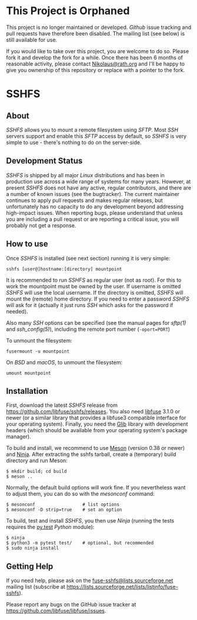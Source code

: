# This Project is Orphaned
This project is no longer maintained or developed. *Github* issue tracking and pull requests have therefore been disabled. The mailing list (see below) is still available for use.

If you would like to take over this project, you are welcome to do so. Please fork it and develop the fork for a while. Once there has been 6 months of reasonable activity, please contact <Nikolaus@rath.org> and I'll be happy to give you ownership of this repository or replace with a pointer to the fork.

# SSHFS
## About
*SSHFS* allows you to mount a remote filesystem using *SFTP*. Most *SSH* servers support and enable this *SFTP* access by default, so *SSHFS* is very simple to use - there's nothing to do on the server-side.

## Development Status
*SSHFS* is shipped by all major *Linux* distributions and has been in production use across a wide range of systems for many years. However, at present *SSHFS* does not have any active, regular contributors, and there are a number of known issues (see the bugtracker). The current maintainer continues to apply pull requests and makes regular releases, but unfortunately has no capacity to do any development beyond addressing high-impact issues. When reporting bugs, please understand that unless you are including a pull request or are reporting a critical issue, you will probably not get a response.

## How to use
Once *SSHFS* is installed (see next section) running it is very simple:

    sshfs [user@]hostname:[directory] mountpoint

It is recommended to run *SSHFS* as regular user (not as root). For this to work the mountpoint must be owned by the user. If username is omitted *SSHFS* will use the local username. If the directory is omitted, *SSHFS* will mount the (remote) home directory. If you need to enter a password *SSHFS* will ask for it (actually it just runs *SSH* which asks for the password if needed).

Also many *SSH* options can be specified (see the manual pages for *sftp(1)* and *ssh_config(5)*), including the remote port number (`-oport=PORT`)

To unmount the filesystem:

    fusermount -u mountpoint

On *BSD* and *macOS*, to unmount the filesystem:

    umount mountpoint

## Installation
First, download the latest *SSHFS* release from <https://github.com/libfuse/sshfs/releases>. You also need [libfuse](http://github.com/libfuse/libfuse) 3.1.0 or newer (or a similar library that provides a libfuse3 compatible interface for your operating system). Finally, you need the [Glib](https://developer.gnome.org/glib/stable/) library with development headers (which should be available from your operating system's package manager).

To build and install, we recommend to use [Meson](http://mesonbuild.com/) (version 0.38 or newer) and [Ninja](https://ninja-build.org/). After extracting the sshfs tarball, create a (temporary) build directory and run Meson:

    $ mkdir build; cd build
    $ meson ..

Normally, the default build options will work fine. If you nevertheless want to adjust them, you can do so with the *mesonconf* command:

    $ mesonconf                  # list options
    $ mesonconf -D strip=true    # set an option

To build, test and install *SSHFS*, you then use *Ninja* (running the tests requires the [py.test](http://www.pytest.org/) *Python* module):

    $ ninja
    $ python3 -m pytest test/    # optional, but recommended
    $ sudo ninja install

## Getting Help
If you need help, please ask on the <fuse-sshfs@lists.sourceforge.net> mailing list (subscribe at <https://lists.sourceforge.net/lists/listinfo/fuse-sshfs>).

Please report any bugs on the *GitHub* issue tracker at <https://github.com/libfuse/libfuse/issues>.
